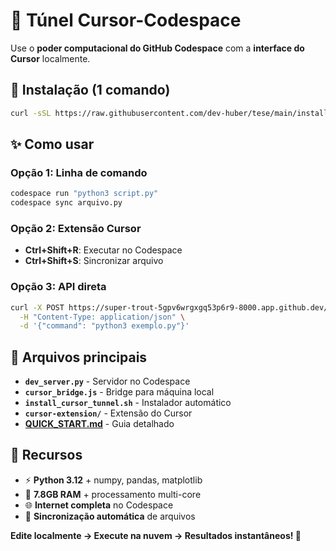 # 🌉 Túnel Cursor-Codespace

Use o **poder computacional do GitHub Codespace** com a **interface do Cursor** localmente.

## 🚀 Instalação (1 comando)

```bash
curl -sSL https://raw.githubusercontent.com/dev-huber/tese/main/install_cursor_tunnel.sh | bash
```

## ✨ Como usar

### Opção 1: Linha de comando
```bash
codespace run "python3 script.py"
codespace sync arquivo.py
```

### Opção 2: Extensão Cursor
- **Ctrl+Shift+R**: Executar no Codespace
- **Ctrl+Shift+S**: Sincronizar arquivo

### Opção 3: API direta
```bash
curl -X POST https://super-trout-5gpv6wrgxgq53p6r9-8000.app.github.dev/execute \
  -H "Content-Type: application/json" \
  -d '{"command": "python3 exemplo.py"}'
```

## 📁 Arquivos principais

- **`dev_server.py`** - Servidor no Codespace
- **`cursor_bridge.js`** - Bridge para máquina local  
- **`install_cursor_tunnel.sh`** - Instalador automático
- **`cursor-extension/`** - Extensão do Cursor
- **[QUICK_START.md](QUICK_START.md)** - Guia detalhado

## 🎯 Recursos

- ⚡ **Python 3.12** + numpy, pandas, matplotlib
- 💾 **7.8GB RAM** + processamento multi-core
- 🌐 **Internet completa** no Codespace
- 🔄 **Sincronização automática** de arquivos

**Edite localmente → Execute na nuvem → Resultados instantâneos! 🚀**
